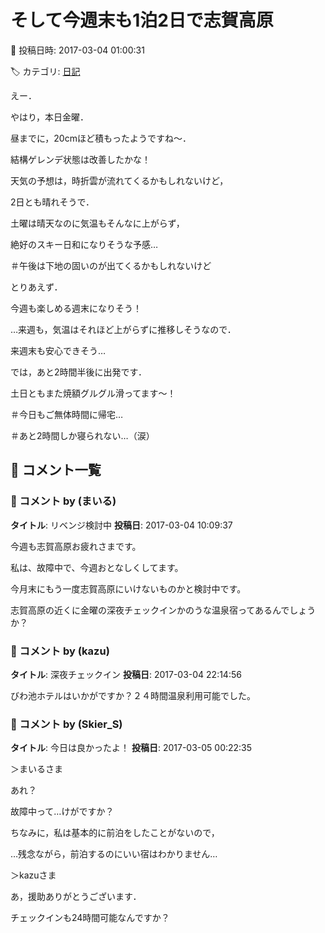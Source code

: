 # そして今週末も1泊2日で志賀高原

📅 投稿日時: 2017-03-04 01:00:31

🏷️ カテゴリ: [日記](cc4b5682fb7b8b144980957a978653fb0.md)

えー．


やはり，本日金曜．


昼までに，20cmほど積もったようですね～．


結構ゲレンデ状態は改善したかな！





天気の予想は，時折雲が流れてくるかもしれないけど，


2日とも晴れそうで．


土曜は晴天なのに気温もそんなに上がらず，


絶好のスキー日和になりそうな予感…


＃午後は下地の固いのが出てくるかもしれないけど





とりあえず．


今週も楽しめる週末になりそう！





…来週も，気温はそれほど上がらずに推移しそうなので．


来週末も安心できそう…





では，あと2時間半後に出発です．


土日ともまた焼額グルグル滑ってます～！





＃今日もご無体時間に帰宅…


＃あと2時間しか寝られない…（涙）

## 💬 コメント一覧

### 💬 コメント by (まいる)
**タイトル**: リベンジ検討中
**投稿日**: 2017-03-04 10:09:37

今週も志賀高原お疲れさまです。

私は、故障中で、今週おとなしくしてます。

今月末にもう一度志賀高原にいけないものかと検討中です。

志賀高原の近くに金曜の深夜チェックインかのうな温泉宿ってあるんでしょうか？

### 💬 コメント by (kazu)
**タイトル**: 深夜チェックイン
**投稿日**: 2017-03-04 22:14:56

びわ池ホテルはいかがですか？２４時間温泉利用可能でした。

### 💬 コメント by (Skier_S)
**タイトル**: 今日は良かったよ！
**投稿日**: 2017-03-05 00:22:35

＞まいるさま

あれ？

故障中って…けがですか？

ちなみに，私は基本的に前泊をしたことがないので，

…残念ながら，前泊するのにいい宿はわかりません…



＞kazuさま

あ，援助ありがとうございます．

チェックインも24時間可能なんですか？


